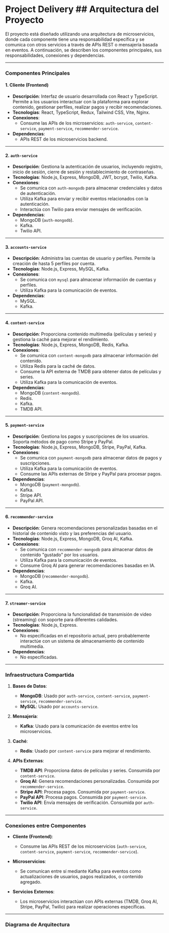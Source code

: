 # Project Delivery ## Arquitectura del Proyecto

El proyecto está diseñado utilizando una arquitectura de microservicios, donde cada componente tiene una responsabilidad específica y se comunica con otros servicios a través de APIs REST o mensajería basada en eventos. A continuación, se describen los componentes principales, sus responsabilidades, conexiones y dependencias.

---

### **Componentes Principales**

#### 1. **Cliente (Frontend)**
- **Descripción**: Interfaz de usuario desarrollada con React y TypeScript. Permite a los usuarios interactuar con la plataforma para explorar contenido, gestionar perfiles, realizar pagos y recibir recomendaciones.
- **Tecnologías**: React, TypeScript, Redux, Tailwind CSS, Vite, Nginx.
- **Conexiones**:
  - Consume las APIs de los microservicios: `auth-service`, `content-service`, `payment-service`, `recommender-service`.
- **Dependencias**:
  - APIs REST de los microservicios backend.

---

#### 2. **`auth-service`**
- **Descripción**: Gestiona la autenticación de usuarios, incluyendo registro, inicio de sesión, cierre de sesión y restablecimiento de contraseñas.
- **Tecnologías**: Node.js, Express, MongoDB, JWT, bcrypt, Twilio, Kafka.
- **Conexiones**:
  - Se comunica con `auth-mongodb` para almacenar credenciales y datos de autenticación.
  - Utiliza Kafka para enviar y recibir eventos relacionados con la autenticación.
  - Interactúa con Twilio para enviar mensajes de verificación.
- **Dependencias**:
  - MongoDB (`auth-mongodb`).
  - Kafka.
  - Twilio API.

---

#### 3. **`accounts-service`**
- **Descripción**: Administra las cuentas de usuario y perfiles. Permite la creación de hasta 5 perfiles por cuenta.
- **Tecnologías**: Node.js, Express, MySQL, Kafka.
- **Conexiones**:
  - Se comunica con `mysql` para almacenar información de cuentas y perfiles.
  - Utiliza Kafka para la comunicación de eventos.
- **Dependencias**:
  - MySQL.
  - Kafka.

---

#### 4. **`content-service`**
- **Descripción**: Proporciona contenido multimedia (películas y series) y gestiona la caché para mejorar el rendimiento.
- **Tecnologías**: Node.js, Express, MongoDB, Redis, Kafka.
- **Conexiones**:
  - Se comunica con `content-mongodb` para almacenar información del contenido.
  - Utiliza Redis para la caché de datos.
  - Consume la API externa de TMDB para obtener datos de películas y series.
  - Utiliza Kafka para la comunicación de eventos.
- **Dependencias**:
  - MongoDB (`content-mongodb`).
  - Redis.
  - Kafka.
  - TMDB API.

---

#### 5. **`payment-service`**
- **Descripción**: Gestiona los pagos y suscripciones de los usuarios. Soporta métodos de pago como Stripe y PayPal.
- **Tecnologías**: Node.js, Express, MongoDB, Stripe, PayPal, Kafka.
- **Conexiones**:
  - Se comunica con `payment-mongodb` para almacenar datos de pagos y suscripciones.
  - Utiliza Kafka para la comunicación de eventos.
  - Consume las APIs externas de Stripe y PayPal para procesar pagos.
- **Dependencias**:
  - MongoDB (`payment-mongodb`).
  - Kafka.
  - Stripe API.
  - PayPal API.

---

#### 6. **`recommender-service`**
- **Descripción**: Genera recomendaciones personalizadas basadas en el historial de contenido visto y las preferencias del usuario.
- **Tecnologías**: Node.js, Express, MongoDB, Groq AI, Kafka.
- **Conexiones**:
  - Se comunica con `recommender-mongodb` para almacenar datos de contenido "gustado" por los usuarios.
  - Utiliza Kafka para la comunicación de eventos.
  - Consume Groq AI para generar recomendaciones basadas en IA.
- **Dependencias**:
  - MongoDB (`recommender-mongodb`).
  - Kafka.
  - Groq AI.

---

#### 7. **`streamer-service`**
- **Descripción**: Proporciona la funcionalidad de transmisión de video (streaming) con soporte para diferentes calidades.
- **Tecnologías**: Node.js, Express.
- **Conexiones**:
  - No especificadas en el repositorio actual, pero probablemente interactúe con un sistema de almacenamiento de contenido multimedia.
- **Dependencias**:
  - No especificadas.

---

### **Infraestructura Compartida**

1. **Bases de Datos**:
   - **MongoDB**: Usado por `auth-service`, `content-service`, `payment-service`, `recommender-service`.
   - **MySQL**: Usado por `accounts-service`.

2. **Mensajería**:
   - **Kafka**: Usado para la comunicación de eventos entre los microservicios.

3. **Caché**:
   - **Redis**: Usado por `content-service` para mejorar el rendimiento.

4. **APIs Externas**:
   - **TMDB API**: Proporciona datos de películas y series. Consumida por `content-service`.
   - **Groq AI**: Genera recomendaciones personalizadas. Consumida por `recommender-service`.
   - **Stripe API**: Procesa pagos. Consumida por `payment-service`.
   - **PayPal API**: Procesa pagos. Consumida por `payment-service`.
   - **Twilio API**: Envía mensajes de verificación. Consumida por `auth-service`.

---

### **Conexiones entre Componentes**

- **Cliente (Frontend)**:
  - Consume las APIs REST de los microservicios (`auth-service`, `content-service`, `payment-service`, `recommender-service`).

- **Microservicios**:
  - Se comunican entre sí mediante Kafka para eventos como actualizaciones de usuarios, pagos realizados, o contenido agregado.

- **Servicios Externos**:
  - Los microservicios interactúan con APIs externas (TMDB, Groq AI, Stripe, PayPal, Twilio) para realizar operaciones específicas.

---

### **Diagrama de Arquitectura**
